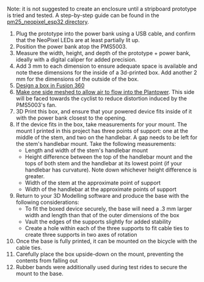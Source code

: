 Note: it is not suggested to create an enclosure until a stripboard prototype is tried and tested. A step-by-step guide can be found in the [pm25_neopixel_esp32 directory](TODO).

1. Plug the prototype into the power bank using a USB cable, and confirm that the NeoPixel LEDs are at least partially lit up.
2. Position the power bank atop the PMS5003.
3. Measure the width, height, and depth of the prototype + power bank, ideally with a digital caliper for added precision.
4. Add 3 mm to each dimension to ensure adequate space is available and note these dimensions for the inside of a 3d-printed box. Add another 2 mm for the dimensions of the outside of the box.
5. [Design a box in Fusion 360](https://www.youtube.com/watch?v=HDJ2g19SlCI)
6. [Make one side meshed to allow air to flow into the Plantower](https://www.youtube.com/watch?v=Kj6h6ARtITE&t=176s). This side will be faced towards the cyclist to reduce distortion induced by the PMS5003's fan.
7. 3D Print this box, and ensure that your powered device fits inside of it with the power bank closest to the opening.
8. If the device fits in the box, take measurements for your mount. The mount I printed in this project has three points of support: one at the middle of the stem, and two on the handlebar. A gap needs to be left for the stem's handlebar mount. Take the following measurements:
   * Length and width of the stem's handlebar mount
   * Height difference between the top of the handlebar mount and the tops of both stem and the handlebar at its lowest point (if your handlebar has curvature). Note down whichever height difference is greater.
   * Width of the stem at the approximate point of support
   * Width of the handlebar at the approximate points of support
9.  Return to your 3D Modelling software and produce the base with the following considerations:
    * To fit the boxed device securely, the base will need a .3 mm larger width and length than that of the outer dimensions of the box
    * Vault the edges of the supports slightly for added stability
    * Create a hole within each of the three supports to fit cable ties to create three supports in two axes of rotation
10. Once the base is fully printed, it can be mounted on the bicycle with the cable ties.
11. Carefully place the box upside-down on the mount, preventing the contents from falling out
12. Rubber bands were additionally used during test rides to secure the mount to the base.

